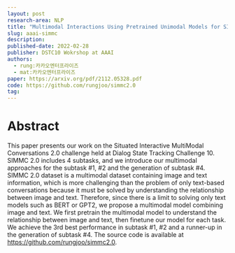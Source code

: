 ```yaml
---
layout: post
research-area: NLP
title: "Multimodal Interactions Using Pretrained Unimodal Models for SIMMC 2.0"
slug: aaai-simmc
description:
published-date: 2022-02-28
publisher: DSTC10 Wokrshop at AAAI
authors:
  - rung:카카오엔터프라이즈
  - mat:카카오엔터프라이즈
paper: https://arxiv.org/pdf/2112.05328.pdf
code: https://github.com/rungjoo/simmc2.0 
tag:
---
```


# Abstract

This paper presents our work on the Situated Interactive MultiModal Conversations 2.0 challenge held at Dialog State Tracking Challenge 10. SIMMC 2.0 includes 4 subtasks, and we introduce our multimodal approaches for the subtask #1, #2 and the generation of subtask #4. SIMMC 2.0 dataset is a multimodal dataset containing image and text information, which is more challenging than the problem of only text-based conversations because it must be solved by understanding the relationship between image and text. Therefore, since there is a limit to solving only text models such as BERT or GPT2, we propose a multimodal model combining image and text. We first pretrain the multimodal model to understand the relationship between image and text, then finetune our model for each task. We achieve the 3rd best performance in subtask #1, #2 and a runner-up in the generation of subtask #4. The source code is available at https://github.com/rungjoo/simmc2.0.
